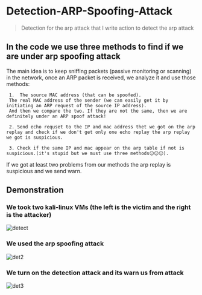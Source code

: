 # Detection-ARP-Spoofing-Attack

> Detection for the arp attack that I write
> action to detect the arp attack

## In the code we use three methods to find if we are under arp spoofing attack

The main idea is to keep sniffing packets (passive monitoring or scanning) in the network, once an ARP packet is received, we analyze it and use those methods:


     1.  The source MAC address (that can be spoofed).
     The real MAC address of the sender (we can easily get it by initiating an ARP request of the source IP address).
     And then we compare the two. If they are not the same, then we are definitely under an ARP spoof attack!
     
     2. Send echo requset to the IP and mac address thet we got on the arp replay and check if we don't get only one echo replay the arp replay we got is suspicious.
     
     3. Check if the same IP and mac appear on the arp table if not is suspicious.(it's stupid but we must use three methods😑😑😑).
    
If we got at least two problems from our methods the arp replay is suspicious and we send warn.

## Demonstration

### We took two kali-linux VMs (the left is the victim and the right is the attacker)
![detect](https://user-images.githubusercontent.com/72939664/164504345-c7f614da-7268-407b-ae25-945ebd7ad7ce.png)

### We used the arp spoofing attack
![det2](https://user-images.githubusercontent.com/72939664/164504784-bf04ef24-f9e4-467b-a1f7-086f9ea60d51.png)

### We turn on the detection attack and its warn us from attack
![det3](https://user-images.githubusercontent.com/72939664/164504982-e4784300-8eb7-4746-9274-c8a5967d2bf4.png)

